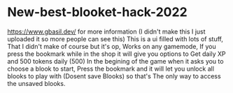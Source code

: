 # New-best-blooket-hack-2022
https://www.gbasil.dev/ for more information (I didn't make this I just uploaded it so more people can see this)
This is a ui filled with lots of stuff, That I didn't make of course but it's op, Works on any gamemode, If you press the bookmark while in the shop it will give
you options to Get daily XP and 500 tokens daily (500)
In the begining of the game when it asks you to choose a blook to start, Press the bookmark and it will let you unlock all blooks to play with (Dosent save Blooks) 
so that's The only way to access the unsaved blooks.
